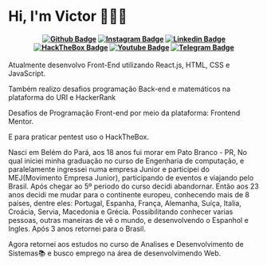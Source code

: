<!--
**ceerqueira/ceerqueira** is a ✨ _special_ ✨ repository because its `README.md` (this file) appears on your GitHub profile.

Here are some ideas to get you started:

- 🔭 I’m currently working on ...
- 🌱 I’m currently learning ...
- 👯 I’m looking to collaborate on ...
- 🤔 I’m looking for help with ...
- 💬 Ask me about ...
- 📫 How to reach me: ...
- 😄 Pronouns: ...
- ⚡ Fun fact: ...
-->

# Hi, I'm Victor 👨🏻‍💻 

<h4 align="center">

[![Github Badge](https://img.shields.io/badge/-Facebook-blue?style=for-the-badge&logo=Facebook&logoColor=white&link=https://github.com/arthurspk)](https://www.facebook.com/victor.barros.9828456/)
[![Instagram Badge](https://img.shields.io/badge/Instagram-E4405F?style=for-the-badge&logo=instagram&logoColor=white)](https://www.instagram.com/victorcerqueirabarros/)
[![Linkedin Badge](https://img.shields.io/badge/-Linkedin-blue?style=for-the-badge&logo=Linkedin&logoColor=white&link=https://github.com/arthurspk)](https://www.linkedin.com/in/victor-cerqueira-barros/)
[![HackTheBox Badge](https://img.shields.io/badge/HackTheBox-111927?style=for-the-badge&logo=Hack%20The%20Box&logoColor=9FEF00)](https://app.hackthebox.com/profile/1335996)
[![Youtube Badge](https://img.shields.io/badge/YouTube-FF0000?style=for-the-badge&logo=youtube&logoColor=white)]([https://www.youtube.com/channel/UCzmXzz_VR0Li8-YOvWN_t3g](https://www.youtube.com/channel/UCAFa6KpXGiMoCWy3iQbRDvA))
[![Telegram Badge](https://img.shields.io/badge/Telegram-2CA5E0?style=for-the-badge&logo=telegram&logoColor=white)](https://t.me/ceerqueira)

</h4>


Atualmente desenvolvo Front-End utilizando React.js, HTML, CSS e JavaScript.

Também realizo desafios programação Back-end e matemáticos na plataforma do URI e HackerRank

Desafios de Programação Front-end por meio da plataforma: Frontend Mentor. 

E para praticar pentest uso o HackTheBox.

Nasci em Belém do Pará, aos 18 anos fui morar em Pato Branco - PR, No qual iniciei minha graduação no curso de Engenharia de computação, e paralelamente ingressei numa empresa Junior e participei do MEJ(Movimento Empresa Junior), participando de eventos e viajando pelo Brasil.
Após chegar ao 5º periodo do curso decidi abandornar.
Então aos 23 anos decidi me mudar para o continente europeu, conhecendo mais de 8 países, dentre eles: Portugal, Espanha, França, Alemanha, Suíça, Italia, Croácia, Servia, Macedonia e Grécia. Possibilitando conhecer varias pessoas, outras maneiras de vê o mundo, e desenvolvendo o Espanhol e Ingles.
Após 3 anos retornei para o Brasil.

Agora retornei aos estudos no curso de Analises e Desenvolvimento de Sistemas📚 e busco emprego na área de desenvolvimendo Web. 
